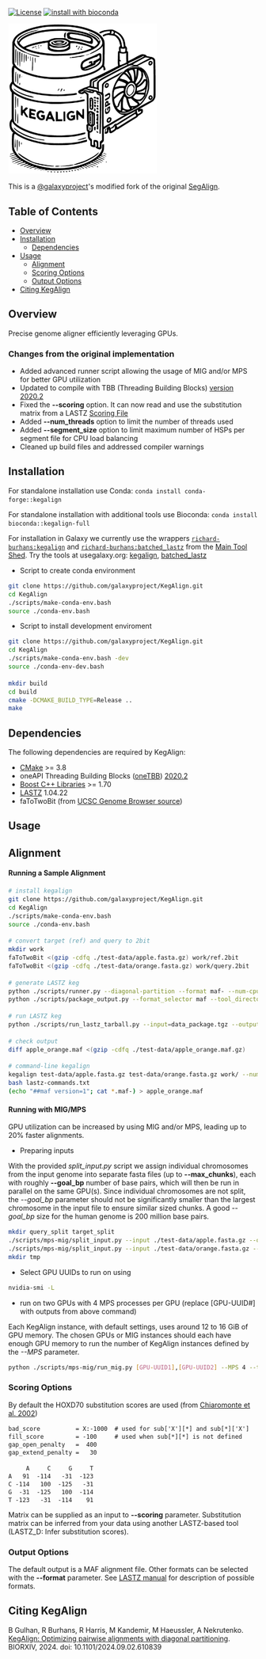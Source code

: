 [license-badge]: https://img.shields.io/badge/License-MIT-yellow.svg 
[license-link]: https://opensource.org/licenses/MIT

[![License][license-badge]][license-link]
[![install with bioconda](https://img.shields.io/badge/install%20with-bioconda-brightgreen.svg?style=flat)](http://bioconda.github.io/recipes/kegalign-full/README.html)

<img src="kegalign_logo.png" width="300">

This is a [@galaxyproject](https://github.com/galaxyproject)'s modified fork of the original [SegAlign](https://github.com/gsneha26/SegAlign). 

## Table of Contents

- [Overview](#overview)
- [Installation](#installation)
  - [Dependencies](#dependencies)
- [Usage](#usage)
  - [Alignment](#alignment)
  - [Scoring Options](#scoring)
  - [Output Options](#output)
- [Citing KegAlign](#cite_kegalign)

## <a name="overview"></a> Overview

Precise genome aligner efficiently leveraging GPUs.

### <a name="changes"></a> Changes from the original implementation

- Added advanced runner script allowing the usage of MIG and/or MPS for better GPU utilization
- Updated to compile with TBB (Threading Building Blocks) [version 2020.2](https://github.com/oneapi-src/oneTBB/releases/tag/v2020.2)
- Fixed the **--scoring** option. It can now read and use the substitution matrix from a LASTZ [Scoring File](https://lastz.github.io/lastz/#fmt_scoring)
- Added **--num_threads** option to limit the number of threads used
- Added **--segment_size** option to limit maximum number of HSPs per segment file for CPU load balancing
- Cleaned up build files and addressed compiler warnings

## <a name="installation"></a> Installation

For standalone installation use Conda: `conda install conda-forge::kegalign`

For standalone installation with additional tools use Bioconda: `conda install bioconda::kegalign-full`

For installation in Galaxy we currently use the wrappers [`richard-burhans:kegalign`](https://toolshed.g2.bx.psu.edu/view/richard-burhans/kegalign
) and [`richard-burhans:batched_lastz`](https://toolshed.g2.bx.psu.edu/view/richard-burhans/batched_lastz
) from the [Main Tool Shed](https://toolshed.g2.bx.psu.edu/).
Try the tools at usegalaxy.org: [kegalign](https://usegalaxy.org/root?tool_id=toolshed.g2.bx.psu.edu/repos/richard-burhans/kegalign/kegalign), [batched_lastz](https://usegalaxy.org/root?tool_id=toolshed.g2.bx.psu.edu/repos/richard-burhans/batched_lastz/batched_lastz)

* Script to create conda environment

```bash
git clone https://github.com/galaxyproject/KegAlign.git
cd KegAlign
./scripts/make-conda-env.bash
source ./conda-env.bash
```

* Script to install development enviroment

```bash
git clone https://github.com/galaxyproject/KegAlign.git
cd KegAlign
./scripts/make-conda-env.bash -dev
source ./conda-env-dev.bash

mkdir build
cd build
cmake -DCMAKE_BUILD_TYPE=Release ..
make
```
## <a name="dependencies"></a> Dependencies
The following dependencies are required by KegAlign:

  * [CMake](https://cmake.org/) >= 3.8
  * oneAPI Threading Building Blocks ([oneTBB](https://oneapi-src.github.io/oneTBB/)) [2020.2](https://github.com/oneapi-src/oneTBB/releases/tag/v2020.2)
  * [Boost C++ Libraries](https://www.boost.org/) >= 1.70
  * [LASTZ](https://github.com/lastz/lastz) 1.04.22
  * faToTwoBit (from [UCSC Genome Browser source](https://github.com/ucscGenomeBrowser/kent))

## <a name="usage"></a> Usage

## <a name="alignment"></a> Alignment

#### Running a Sample Alignment
```bash
# install kegalign
git clone https://github.com/galaxyproject/KegAlign.git
cd KegAlign
./scripts/make-conda-env.bash
source ./conda-env.bash

# convert target (ref) and query to 2bit
mkdir work
faToTwoBit <(gzip -cdfq ./test-data/apple.fasta.gz) work/ref.2bit
faToTwoBit <(gzip -cdfq ./test-data/orange.fasta.gz) work/query.2bit

# generate LASTZ keg
python ./scripts/runner.py --diagonal-partition --format maf- --num-cpu 16 --num-gpu 1 --output-file data_package.tgz --output-type tarball --tool_directory ./scripts test-data/apple.fasta.gz test-data/orange.fasta.gz
python ./scripts/package_output.py --format_selector maf --tool_directory ./scripts

# run LASTZ keg
python ./scripts/run_lastz_tarball.py --input=data_package.tgz --output=apple_orange.maf --parallel=16

# check output
diff apple_orange.maf <(gzip -cdfq ./test-data/apple_orange.maf.gz)

# command-line kegalign
kegalign test-data/apple.fasta.gz test-data/orange.fasta.gz work/ --num_gpu 1 --num_threads 16 > lastz-commands.txt
bash lastz-commands.txt
(echo "##maf version=1"; cat *.maf-) > apple_orange.maf
```

#### Running with MIG/MPS
GPU utilization can be increased by using MIG and/or MPS, leading up to 20% faster alignments.

* Preparing inputs

With the provided *split_input.py* script we assign individual chromosomes from the input genome into separate fasta files (up to **--max_chunks**), each with roughly **--goal_bp** number of base pairs, which will then be run in parallel on the same GPU(s). Since individual chromosomes are not split, the *--goal_bp* parameter should not be significantly smaller than the largest chromosome in the input file to ensure similar sized chunks. A good *--goal_bp* size for the human genome is 200 million base pairs.

```bash
mkdir query_split target_split
./scripts/mps-mig/split_input.py --input ./test-data/apple.fasta.gz --out query_split --to_2bit --goal_bp 20000000 --max_chunks 30
./scripts/mps-mig/split_input.py --input ./test-data/orange.fasta.gz --out target_split --to_2bit --goal_bp 20000000 --max_chunks 30
mkdir tmp
```

* Select GPU UUIDs to run on using

```bash
nvidia-smi -L
```

* run on two GPUs with 4 MPS processes per GPU (replace [GPU-UUID#] with outputs from above command)

Each KegAlign instance, with default settings, uses around 12 to 16 GiB of GPU memory. The chosen GPUs or MIG instances should each have enough GPU memory to run the number of KegAlign instances defined by the *--MPS* parameter.

```bash
python ./scripts/mps-mig/run_mig.py [GPU-UUID1],[GPU-UUID2] --MPS 4 --target ./target_split --query ./query_split  --tmp_dir ./tmp/ --mps_pipe_dir ./tmp/ --output ./apples_oranges.maf --num_threads 64
```

### <a name="scoring"></a>Scoring Options

By default the HOXD70 substitution scores are used (from [Chiaromonte et al. 2002](https://doi.org/10.1142/9789812799623_0012))

    bad_score          = X:-1000  # used for sub['X'][*] and sub[*]['X']
    fill_score         = -100     # used when sub[*][*] is not defined
    gap_open_penalty   =  400
    gap_extend_penalty =   30

         A     C     G     T
    A   91  -114   -31  -123
    C -114   100  -125   -31
    G  -31  -125   100  -114
    T -123   -31  -114    91

Matrix can be supplied as an input to **--scoring** parameter. Substitution matrix can be inferred from your data using another LASTZ-based tool (LASTZ_D: Infer substitution scores).

### <a name="output"></a>Output Options

The default output is a MAF alignment file. Other formats can be selected with the **--format** parameter.  See [LASTZ manual](https://lastz.github.io/lastz/#formats) for description of possible formats.

## <a name="cite_kegalign"></a> Citing KegAlign

B Gulhan, R Burhans, R Harris, M Kandemir, M Haeussler, A Nekrutenko. [KegAlign: Optimizing pairwise alignments with diagonal partitioning](https://doi.org/10.1101/2024.09.02.610839). BIORXIV, 2024.  doi: 10.1101/2024.09.02.610839

